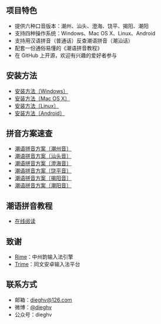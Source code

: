 ## 项目特色

- 提供六种口音版本：潮州、汕头、澄海、饶平、揭阳、潮阳
- 支持四种操作系统：Windows、Mac OS X、Linux、Android
- 支持用汉语拼音（普通话）反查潮语拼音（潮汕话）
- 配套一份通俗易懂的《潮语拼音教程》
- 在 GitHub 上开源，欢迎有兴趣的爱好者参与

## 安装方法

- [安装方法〔Windows〕](http://kahaani.github.io/gatian/appendix2/weasel.html)
- [安装方法〔Mac OS X〕](http://kahaani.github.io/gatian/appendix2/squirrel.html)
- [安装方法〔Linux〕](http://kahaani.github.io/gatian/appendix2/ibus.html)
- [安装方法〔Android〕](http://kahaani.github.io/gatian/appendix2/trime.html)

## 拼音方案速查

- [潮语拼音方案〔潮州音〕](http://kahaani.github.io/gatian/appendix1/dieziu.html)
- [潮语拼音方案〔汕头音〕](http://kahaani.github.io/gatian/appendix1/suantau.html)
- [潮语拼音方案〔澄海音〕](http://kahaani.github.io/gatian/appendix1/tenghai.html)
- [潮语拼音方案〔饶平音〕](http://kahaani.github.io/gatian/appendix1/riaupeng.html)
- [潮语拼音方案〔揭阳音〕](http://kahaani.github.io/gatian/appendix1/gekion.html)
- [潮语拼音方案〔潮阳音〕](http://kahaani.github.io/gatian/appendix1/dioion.html)

## 潮语拼音教程

- [在线阅读](http://kahaani.github.io/gatian)

## 致谢

- [Rime](http://rime.im)：中州韵输入法引擎
- [Trime](https://github.com/osfans/trime)：同文安卓输入法平台

## 联系方式

- 邮箱：dieghv@126.com
- 微博：[@dieghv](http://weibo.com/dieghv)
- 公众号：dieghv
